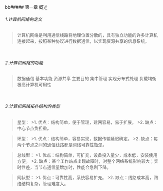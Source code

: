 bb##### 第一章 概述
###### 1.计算机网络的定义
> 计算机网络是利用通信线路将地理位置分散的，具有独立功能的许多计算机连接起来，按照某种协议进行数据通信，以实现资源共享的信息系统。

</br>

###### 2.计算机网络的功能
> 数据通信 基本功能
> 资源共享 主要目的
> 集中管理 实现分布式处理
> 负载均衡 极高计算机可用性

</br>

###### 3.计算机网络拓扑结构的类型
> 星型：
    >1. 优点：结构简单，便于管理，建网容易，易于扩展。
    >2. 缺点：中心节点负担重。

> 环型：
    >1. 优点：结构简单，容易实现，数据传输延迟确定。
    >2. 缺点：每两个节点之间的通信线路都是网络可靠性瓶颈。

> 总线型：
    >1. 优点：结构简单，可扩充，设备投入量少，成本低，安装使用方便。
    >2. 缺点：某个工作站点出现故障时，对整个网络系统影响较大；实时性差，当节点通信量增加时，性能会急剧下降。

> 网状型：
    >1. 优点：可靠性高，系统容易扩充。
    >2. 缺点：线路成本高，网络结构复杂，管理难度大。




</br>
